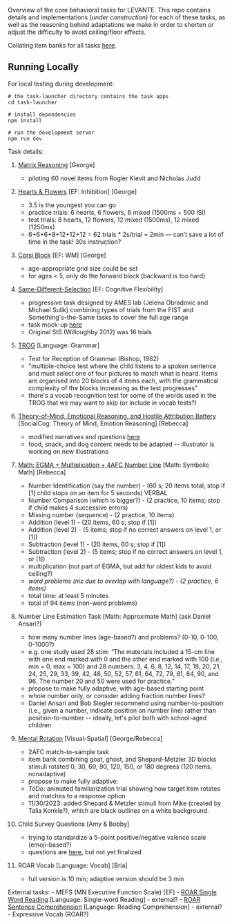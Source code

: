 Overview of the core behavioral tasks for LEVANTE. This repo contains details and implementations (*under construction*) for each of these tasks, as well as the reasoning behind adaptations we make in order to shorten or adjust the difficulty to avoid ceiling/floor effects.

Collating item banks for all tasks [here](https://docs.google.com/spreadsheets/d/1MlU4eOd45XVMg7HrnTDGZ3rv1cfNjvjpdc8e_edQqQk/edit?usp=sharing). 


## Running Locally

For local testing during development:

```shell
# the task-launcher directory contains the task apps
cd task-launcher

# install dependencies
npm install

# run the development server
npm run dev
```


Task details:

1. [Matrix Reasoning](https://hs-levante-assessment-dev.web.app/?task=matrix-reasoning) [George]
	- piloting 60 novel items from Rogier Kievit and Nicholas Judd

2. [Hearts & Flowers](https://hs-levante-assessment-dev.web.app/?task=hearts-and-flowers) [EF: Inhibition] [George]
	- 3.5 is the youngest you can go
	- practice trials: 6 hearts, 6 flowers, 6 mixed (1500ms + 500 ISI)
	- test trials: 8 hearts, 12 flowers, 12 mixed (1500ms), 12 mixed (1250ms)
	- 6+6+6+8+12+12+12 = 62 trials * 2s/trial = 2min — can’t save a lot of time in the task! 30s instruction?

3. [Corsi Block](https://hs-levante-assessment-dev.web.app/?task=memory-game) [EF: WM] [George]
	- age-appropriate grid size could be set
	- for ages < 5, only do the forward block (backward is too hard)

4. [Same-Different-Selection](https://hs-levante-assessment-dev.web.app/?task=same-different-selection) [EF: Cognitive Flexibility]
	- progressive task designed by AMES lab (Jelena Obradovic and Michael Sulik) combining types of trials from the FIST and Something's-the-Same tasks to cover the full age range
	- task mock-up [here](https://docs.google.com/presentation/d/16WpVP96Yvv55gMrPmba3mFvHgIEBqBs1nodEb_H10ZE/edit?usp=sharing)
	- Original StS (Willoughby 2012) was 16 trials

5. [TROG](https://hs-levante-assessment-dev.web.app/?task=trog) [Language: Grammar]
	- Test for Reception of Grammar (Bishop, 1982)
	- "multiple-choice test where the child listens to a spoken sentence and must select one of four pictures to match what is heard. Items are organised into 20 blocks of 4 items each, with the grammatical complexity of the blocks increasing as the test progresses"
	- there's a vocab recognition test for some of the words used in the TROG that we may want to skip (or include in vocab tests?)

6. [Theory-of-Mind, Emotional Reasoning, and Hostile Attribution Battery](https://hs-levante-assessment-dev.web.app/?task=theory-of-mind) [SocialCog: Theory of Mind, Emotion Reasoning] [Rebecca]
	- modified narratives and questions [here](https://docs.google.com/document/d/1JKKrdS3_JjbLTuF682KqIoDpWIeeMhrOdfQn0Lt1Dv0/edit?usp=sharing)
	- food, snack, and dog content needs to be adapted -- illustrator is working on new illustrations


7. [Math: EGMA + Multiplication + 4AFC Number Line](https://hs-levante-assessment-dev.web.app/?task=egma-math) [Math: Symbolic Math] [Rebecca]
	- Number Identification (say the number) - (60 s; 20 items total; stop if [1] child stops on an item for 5 seconds) VERBAL
	- Number Comparison (which is bigger?) - (2 practice, 10 items; stop if child makes 4 successive errors)
	- Missing number (sequence) - (2 practice, 10 items)
	- Addition (level 1) - (20 items, 60 s; stop if [1])
	- Addition (level 2) - (5 items; stop if no correct answers on level 1, or [1])
	- Subtraction (level 1) - (20 items, 60 s; stop if [1])
	- Subtraction (level 2) - (5 items; stop if no correct answers on level 1, or [1])
	- multiplication (not part of EGMA, but add for oldest kids to avoid ceiling?)
	- *word problems (nix due to overlap with language?) - (2 practice, 6 items)*
	- total time: at least 5 minutes
	- total of 94 items (non-word problems)

8. Number Line Estimation Task [Math: Approximate Math] (ask Daniel Ansari?)
	- how many number lines (age-based?) and problems? (0-10, 0-100, 0-1000?)
	- e.g. one study used 28 stim: “The materials included a 15-cm line with one end marked with 0 and the other end marked with 100 (i.e., min = 0, max = 100) and 28 numbers: 3, 4, 6, 8, 12, 14, 17, 18, 20, 21, 24, 25, 29, 33, 39, 42, 48, 50, 52, 57, 61, 64, 72, 79, 81, 84, 90, and 96. The number 20 and 50 were used for practice.”
	- propose to make fully adaptive, with age-based starting point
	- whole number only, or consider adding fraction number lines?
	- Daniel Ansari and Bob Siegler recommend using number-to-position (i.e., given a number, indicate position on number line) rather than position-to-number -- ideally, let's pilot both with school-aged children

9. [Mental Rotation](https://hs-levante-assessment-dev.web.app/?task=mental-rotation) [Visual-Spatial] [George/Rebecca]
	- 2AFC match-to-sample task
	- item bank combining goat, ghost, and Shepard-Metzler 3D blocks stimuli rotated 0, 30, 60, 90, 120, 150, or 180 degrees (120 items, nonadaptive)
	- propose to make fully adaptive:
	- ToDo: animated familiarization trial showing how target item rotates and matches to a response option
	- 11/30/2023: added Shepard & Metzler stimuli from Mike (created by Talia Konkle?), which are black outlines on a white background.

10. Child Survey Questions [Amy & Bobby]
	- trying to standardize a 5-point positive/negative valence scale (emoji-based?)
	- questions are [here](https://docs.google.com/spreadsheets/d/1sOQv3qVwK-DQeAcySgNDCjR1TTl6_Ij-GDArM8nBeWk/edit?usp=sharing), but not yet finalized

11. ROAR Vocab [Language: Vocab] [Bria]
	- full version is 10 min; adaptive version should be 3 min

External tasks:
	- MEFS (MN Executive Function Scale) [EF]
	- [ROAR Single Word Reading](https://roar.education/) [Language: Single-word Reading] - external?
	- [ROAR Sentence Comprehension](https://roar.education/) [Language: Reading Comprehension] - external?
	- Expressive Vocab (ROAR?)
